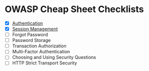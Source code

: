 # OWASP Cheap Sheet Checklists

- [X]  [Authentication](./authentication.md)
- [X]  [Session Management](./session.md)
- [ ]  Forgot Password
- [ ]  Password Storage
- [ ]  Transaction Authorization
- [ ]  Multi-Factor Authentication
- [ ]  Choosing and Using Security Questions
- [ ]  HTTP Strict Transport Security
